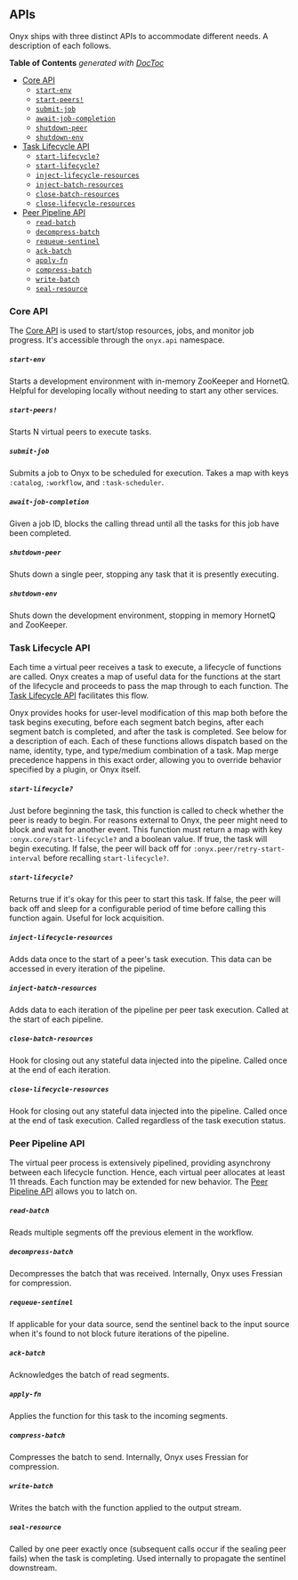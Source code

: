 ## APIs

Onyx ships with three distinct APIs to accommodate different needs. A description of each follows.

<!-- START doctoc generated TOC please keep comment here to allow auto update -->
<!-- DON'T EDIT THIS SECTION, INSTEAD RE-RUN doctoc TO UPDATE -->
**Table of Contents**  *generated with [DocToc](http://doctoc.herokuapp.com/)*

- [Core API](#core-api)
    - [`start-env`](#start-env)
    - [`start-peers!`](#start-peers!)
    - [`submit-job`](#submit-job)
    - [`await-job-completion`](#await-job-completion)
    - [`shutdown-peer`](#shutdown-peer)
    - [`shutdown-env`](#shutdown-env)
- [Task Lifecycle API](#task-lifecycle-api)
    - [`start-lifecycle?`](#start-lifecycle)
    - [`start-lifecycle?`](#start-lifecycle)
    - [`inject-lifecycle-resources`](#inject-lifecycle-resources)
    - [`inject-batch-resources`](#inject-batch-resources)
    - [`close-batch-resources`](#close-batch-resources)
    - [`close-lifecycle-resources`](#close-lifecycle-resources)
- [Peer Pipeline API](#peer-pipeline-api)
    - [`read-batch`](#read-batch)
    - [`decompress-batch`](#decompress-batch)
    - [`requeue-sentinel`](#requeue-sentinel)
    - [`ack-batch`](#ack-batch)
    - [`apply-fn`](#apply-fn)
    - [`compress-batch`](#compress-batch)
    - [`write-batch`](#write-batch)
    - [`seal-resource`](#seal-resource)

<!-- END doctoc generated TOC please keep comment here to allow auto update -->


### Core API

The [Core API](https://github.com/MichaelDrogalis/onyx/blob/0.4.x/src/onyx/api.clj) is used to start/stop resources, jobs, and monitor job progress. It's accessible through the `onyx.api` namespace.

##### `start-env`

Starts a development environment with in-memory ZooKeeper and HornetQ. Helpful for developing locally without needing to start any other services.

##### `start-peers!`

Starts N virtual peers to execute tasks.

##### `submit-job`

Submits a job to Onyx to be scheduled for execution. Takes a map with keys `:catalog`, `:workflow`, and `:task-scheduler`.

##### `await-job-completion`

Given a job ID, blocks the calling thread until all the tasks for this job have been completed.

##### `shutdown-peer`

Shuts down a single peer, stopping any task that it is presently executing.

##### `shutdown-env`

Shuts down the development environment, stopping in memory HornetQ and ZooKeeper.

### Task Lifecycle API

Each time a virtual peer receives a task to execute, a lifecycle of functions are called. Onyx creates a map of useful data for the functions at the start of the lifecycle and proceeds to pass the map through to each function. The [Task Lifecycle API](https://github.com/MichaelDrogalis/onyx/blob/0.4.x/src/onyx/peer/task_lifecycle_extensions.clj) facilitates this flow.

Onyx provides hooks for user-level modification of this map both before the task begins executing, before each segment batch begins, after each segment batch is completed, and after the task is completed. See below for a description of each. Each of these functions allows dispatch based on the name, identity, type, and type/medium combination of a task. Map merge precedence happens in this exact order, allowing you to override behavior specified by a plugin, or Onyx itself.

##### `start-lifecycle?`

Just before beginning the task, this function is called to check whether the peer is ready to begin. For reasons external
to Onyx, the peer might need to block and wait for another event. This function must return a map with key
`:onyx.core/start-lifecycle?` and a boolean value. If true, the task will begin executing. If false, the peer will back off
for `:onyx.peer/retry-start-interval` before recalling `start-lifecycle?`.

##### `start-lifecycle?`

Returns true if it's okay for this peer to start this task. If false, the peer will back off and sleep for a configurable period of time before calling this function again. Useful for lock acquisition.

##### `inject-lifecycle-resources`

Adds data once to the start of a peer's task execution. This data can be accessed in every iteration of the pipeline.

##### `inject-batch-resources`

Adds data to each iteration of the pipeline per peer task execution. Called at the start of each pipeline.

##### `close-batch-resources`

Hook for closing out any stateful data injected into the pipeline. Called once at the end of each iteration.

##### `close-lifecycle-resources`

Hook for closing out any stateful data injected into the pipeline. Called once at the end of task execution. Called regardless of the task execution status.

### Peer Pipeline API

The virtual peer process is extensively pipelined, providing asynchrony between each lifecycle function. Hence, each virtual peer allocates at least 11 threads. Each function may be extended for new behavior. The [Peer Pipeline API](https://github.com/MichaelDrogalis/onyx/blob/0.4.x/src/onyx/peer/pipeline_extensions.clj) allows you to latch on.

##### `read-batch`

Reads multiple segments off the previous element in the workflow.

##### `decompress-batch`

Decompresses the batch that was received. Internally, Onyx uses Fressian for compression.

##### `requeue-sentinel`

If applicable for your data source, send the sentinel back to the input source when it's found to not block future iterations of the pipeline.

##### `ack-batch`

Acknowledges the batch of read segments.

##### `apply-fn`

Applies the function for this task to the incoming segments.

##### `compress-batch`

Compresses the batch to send. Internally, Onyx uses Fressian for compression.

##### `write-batch`

Writes the batch with the function applied to the output stream.

##### `seal-resource`

Called by one peer exactly once (subsequent calls occur if the sealing peer fails) when the task is completing. Used internally to propagate the sentinel downstream.

